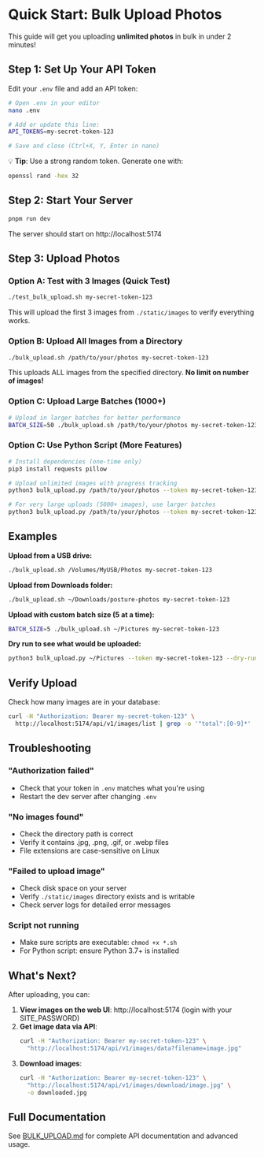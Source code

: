# Quick Start: Bulk Upload Photos

This guide will get you uploading **unlimited photos** in bulk in under 2 minutes!

## Step 1: Set Up Your API Token

Edit your `.env` file and add an API token:

```bash
# Open .env in your editor
nano .env

# Add or update this line:
API_TOKENS=my-secret-token-123

# Save and close (Ctrl+X, Y, Enter in nano)
```

💡 **Tip**: Use a strong random token. Generate one with:
```bash
openssl rand -hex 32
```

## Step 2: Start Your Server

```bash
pnpm run dev
```

The server should start on http://localhost:5174

## Step 3: Upload Photos

### Option A: Test with 3 Images (Quick Test)

```bash
./test_bulk_upload.sh my-secret-token-123
```

This will upload the first 3 images from `./static/images` to verify everything works.

### Option B: Upload All Images from a Directory

```bash
./bulk_upload.sh /path/to/your/photos my-secret-token-123
```

This uploads ALL images from the specified directory. **No limit on number of images!**

### Option C: Upload Large Batches (1000+)

```bash
# Upload in larger batches for better performance
BATCH_SIZE=50 ./bulk_upload.sh /path/to/your/photos my-secret-token-123
```

### Option C: Use Python Script (More Features)

```bash
# Install dependencies (one-time only)
pip3 install requests pillow

# Upload unlimited images with progress tracking
python3 bulk_upload.py /path/to/your/photos --token my-secret-token-123

# For very large uploads (5000+ images), use larger batches
python3 bulk_upload.py /path/to/your/photos --token my-secret-token-123 --batch-size 50
```

## Examples

**Upload from a USB drive:**
```bash
./bulk_upload.sh /Volumes/MyUSB/Photos my-secret-token-123
```

**Upload from Downloads folder:**
```bash
./bulk_upload.sh ~/Downloads/posture-photos my-secret-token-123
```

**Upload with custom batch size (5 at a time):**
```bash
BATCH_SIZE=5 ./bulk_upload.sh ~/Pictures my-secret-token-123
```

**Dry run to see what would be uploaded:**
```bash
python3 bulk_upload.py ~/Pictures --token my-secret-token-123 --dry-run
```

## Verify Upload

Check how many images are in your database:

```bash
curl -H "Authorization: Bearer my-secret-token-123" \
  http://localhost:5174/api/v1/images/list | grep -o '"total":[0-9]*'
```

## Troubleshooting

### "Authorization failed"
- Check that your token in `.env` matches what you're using
- Restart the dev server after changing `.env`

### "No images found"
- Check the directory path is correct
- Verify it contains .jpg, .png, .gif, or .webp files
- File extensions are case-sensitive on Linux

### "Failed to upload image"
- Check disk space on your server
- Verify `./static/images` directory exists and is writable
- Check server logs for detailed error messages

### Script not running
- Make sure scripts are executable: `chmod +x *.sh`
- For Python script: ensure Python 3.7+ is installed

## What's Next?

After uploading, you can:

1. **View images on the web UI**: http://localhost:5174 (login with your SITE_PASSWORD)
2. **Get image data via API**: 
   ```bash
   curl -H "Authorization: Bearer my-secret-token-123" \
     "http://localhost:5174/api/v1/images/data?filename=image.jpg"
   ```
3. **Download images**:
   ```bash
   curl -H "Authorization: Bearer my-secret-token-123" \
     "http://localhost:5174/api/v1/images/download/image.jpg" \
     -o downloaded.jpg
   ```

## Full Documentation

See [BULK_UPLOAD.md](./BULK_UPLOAD.md) for complete API documentation and advanced usage.
